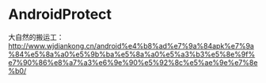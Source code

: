 # AndroidProtect
大自然的搬运工：
http://www.wjdiankong.cn/android%e4%b8%ad%e7%9a%84apk%e7%9a%84%e5%8a%a0%e5%9b%ba%e5%8a%a0%e5%a3%b3%e5%8e%9f%e7%90%86%e8%a7%a3%e6%9e%90%e5%92%8c%e5%ae%9e%e7%8e%b0/
